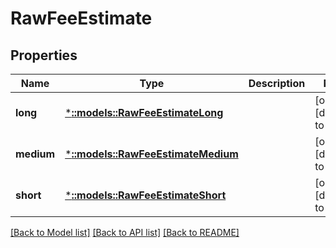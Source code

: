 # RawFeeEstimate

## Properties
Name | Type | Description | Notes
------------ | ------------- | ------------- | -------------
**long** | [***::models::RawFeeEstimateLong**](RawFeeEstimate_long.md) |  | [optional] [default to null]
**medium** | [***::models::RawFeeEstimateMedium**](RawFeeEstimate_medium.md) |  | [optional] [default to null]
**short** | [***::models::RawFeeEstimateShort**](RawFeeEstimate_short.md) |  | [optional] [default to null]

[[Back to Model list]](../README.md#documentation-for-models) [[Back to API list]](../README.md#documentation-for-api-endpoints) [[Back to README]](../README.md)


